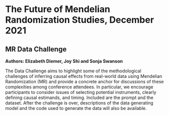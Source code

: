 # The Future of Mendelian Randomization Studies, December 2021
## MR Data Challenge

**Authors: Elizabeth Diemer, Joy Shi and Sonja Swanson**

The Data Challenge aims to highlight some of the methodological challenges of inferring causal effects from real-world data using Mendelian Randomization (MR) and provide a concrete anchor for discussions of these complexities among conference attendees. In particular, we encourage participants to consider issues of selecting potential instruments, clearly defining causal estimands, and timing. Included are the prompt and the dataset. After the challenge is over, descriptions of the data generating model and the code used to generate the data will also be available. 
